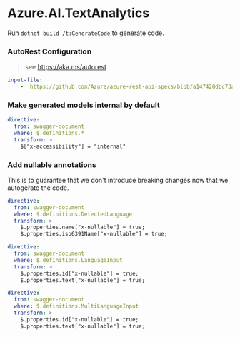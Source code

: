 # Azure.AI.TextAnalytics

Run `dotnet build /t:GenerateCode` to generate code.

### AutoRest Configuration
> see https://aka.ms/autorest

``` yaml
input-file:
    -  https://github.com/Azure/azure-rest-api-specs/blob/a147420dbc73a0327841adebd861c5c44254a877/specification/cognitiveservices/data-plane/TextAnalytics/preview/v3.1-preview.3/TextAnalytics.json
```

### Make generated models internal by default

``` yaml
directive:
  from: swagger-document
  where: $.definitions.*
  transform: >
    $["x-accessibility"] = "internal"
```

### Add nullable annotations
This is to guarantee that we don't introduce breaking changes now that we autogerate the code.
``` yaml
directive:
  from: swagger-document
  where: $.definitions.DetectedLanguage
  transform: >
    $.properties.name["x-nullable"] = true;
    $.properties.iso6391Name["x-nullable"] = true;
```

``` yaml
directive:
  from: swagger-document
  where: $.definitions.LanguageInput
  transform: >
    $.properties.id["x-nullable"] = true;
    $.properties.text["x-nullable"] = true;
```

``` yaml
directive:
  from: swagger-document
  where: $.definitions.MultiLanguageInput
  transform: >
    $.properties.id["x-nullable"] = true;
    $.properties.text["x-nullable"] = true;
```